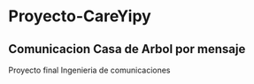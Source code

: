 # Proyecto-CareYipy

## Comunicacion Casa de Arbol por mensaje
Proyecto final Ingenieria de comunicaciones
